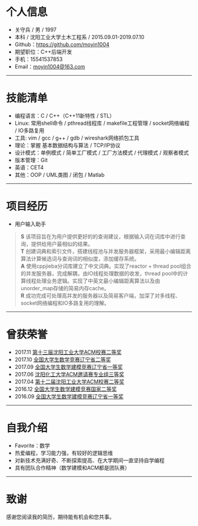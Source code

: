 # 个人信息
* 关守兵 / 男 / 1997
* 本科 / 沈阳工业大学土木工程系 / 2015.09.01-2019.07.10
* Github：<https://github.com/moyin1004>
* 期望职位：C++后端开发
* 手机：15541537853 
* Email：<moyin1004@163.com>

---

# 技能清单
* 编程语言：C / C++（C++11新特性 / STL）
* Linux: 常用shell命令 / pthread线程库 / makefile工程管理 /  socket网络编程 / IO多路复用
* 工具: vim / gcc / g++ / gdb / wireshark网络抓包工具
* 理论：掌握 基本数据结构与算法 / TCP/IP协议
* 设计模式：单例模式 / 简单工厂模式 / 工厂方法模式 / 代理模式 / 观察者模式
* 版本管理：Git
* 英语：CET4
* 其他：OOP / UML类图 / 闭包 / Matlab

---

# 项目经历

* 用户输入助手
> **S** 该项目旨在为用户提供更好的的查询建议，根据输入词在词库中进行查询，提供给用户最相似的结果。    
> **T**  创建词典和索引文件，搭建线程池与并发服务器框架，采用最小编辑距离算法计算候选词与查询词的相似度，添加缓存系统。  
> **A**  使用cppjieba分词库建立了中文词典。实现了reactor + thread pool组合的并发服务器，完成解耦，由IO线程处理数据的收发，thread pool中的计算线程处理业务逻辑。实现了中英文最小编辑距离算法以及由unorder_map存储的简易内存cache。   
> **R** 成功完成可处理高并发的服务器以及简易客户端，加深了对多线程、socket网络编程和IO多路复用的理解。

---

# 曾获荣誉
* 2017.11 [第十三届沈阳工业大学ACM校赛二等奖](https://github.com/moyin1004/Resume/blob/master/acm_second_13th_sut.jpg?raw=true/)
* 2017.10 [全国大学生数学竞赛辽宁省二等奖](https://github.com/moyin1004/Resume/blob/master/math%20contest.jpg?raw=true/)
* 2017.09 [全国大学生数学建模竞赛辽宁省一等奖](https://github.com/moyin1004/Resume/blob/master/cumcm_2017.jpg)
* 2017.06 [沈阳化工大学ACM邀请赛专业组三等奖](https://github.com/moyin1004/Resume/blob/master/acm_third_6th_syuct.jpg?raw=true/)
* 2017.04 [第十二届沈阳工业大学ACM校赛二等奖](https://github.com/moyin1004/Resume/blob/master/acm_second_12th_sut.jpg?raw=true/)
* 2016.12 [全国大学生数学建模竞赛国家二等奖](https://github.com/moyin1004/Resume/blob/master/cumcm_2016.jpg?raw=true/)
* 2016.09 [全国大学生数学建模竞赛辽宁省一等奖](https://github.com/moyin1004/Resume/blob/master/cumcm_liaoning.jpg?raw=true/)

---

# 自我介绍
* Favorite：数学
* 热爱编程，学习能力强，有较好的逻辑思维
* 对新技术充满好奇、不断探索提高、在大学期间一直坚持自学编程
* 具有团队合作精神（数学建模和ACM都是团队赛）

---

# 致谢

感谢您阅读我的简历，期待能有机会和您共事。
